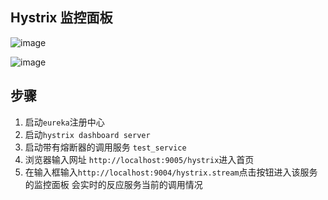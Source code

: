 ## Hystrix 监控面板
![image](http://upload-images.jianshu.io/upload_images/2279594-8dcb1f208d62046f.png?imageMogr2/auto-orient/strip%7CimageView2/2/w/600)

![image](http://blog.didispace.com/content/images/posts/spring-cloud-starter-dalston-5-2-1.png)

## 步骤

1. 启动`eureka`注册中心
2. 启动`hystrix dashboard server`
3. 启动带有熔断器的调用服务 `test_service`
4. 浏览器输入网址 `http://localhost:9005/hystrix`进入首页
5. 在输入框输入`http://localhost:9004/hystrix.stream`点击按钮进入该服务的监控面板 会实时的反应服务当前的调用情况